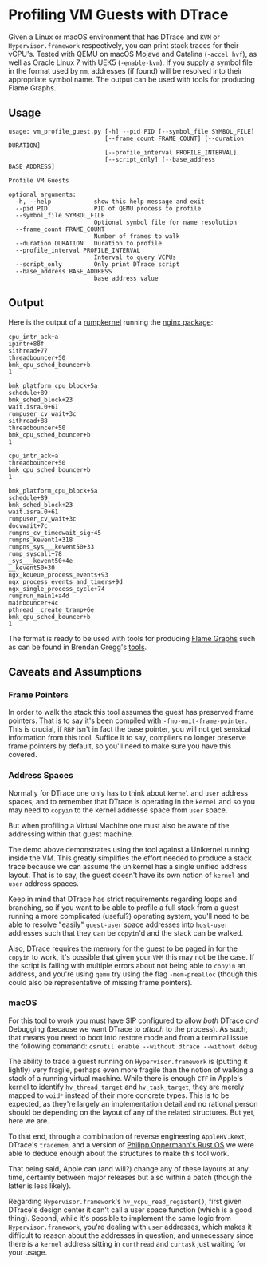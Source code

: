 # Profiling VM Guests with DTrace

Given a Linux or macOS environment that has DTrace and `KVM` or
`Hypervisor.framework` respectively, you can print stack traces for their
vCPU's.  Tested with QEMU on macOS Mojave and Catalina (`-accel hvf`), as well
as Oracle Linux 7 with UEK5 (`-enable-kvm`). If you supply a symbol file in the
format used by `nm`, addresses (if found) will be resolved into their
appropriate symbol name. The output can be used with tools for producing Flame
Graphs.

## Usage

```
usage: vm_profile_guest.py [-h] --pid PID [--symbol_file SYMBOL_FILE]
                           [--frame_count FRAME_COUNT] [--duration DURATION]
                           [--profile_interval PROFILE_INTERVAL]
                           [--script_only] [--base_address BASE_ADDRESS]

Profile VM Guests

optional arguments:
  -h, --help            show this help message and exit
  --pid PID             PID of QEMU process to profile
  --symbol_file SYMBOL_FILE
                        Optional symbol file for name resolution
  --frame_count FRAME_COUNT
                        Number of frames to walk
  --duration DURATION   Duration to profile
  --profile_interval PROFILE_INTERVAL
                        Interval to query VCPUs
  --script_only         Only print DTrace script
  --base_address BASE_ADDRESS
                        base address value
```

## Output

Here is the output of a [rumpkernel](https://github.com/rumpkernel/rumprun)
running the [nginx package](https://github.com/rumpkernel/rumprun-packages):

```
cpu_intr_ack+a
ipintr+88f
sithread+77
threadbouncer+50
bmk_cpu_sched_bouncer+b
1

bmk_platform_cpu_block+5a
schedule+89
bmk_sched_block+23
wait.isra.0+61
rumpuser_cv_wait+3c
sithread+88
threadbouncer+50
bmk_cpu_sched_bouncer+b
1

cpu_intr_ack+a
threadbouncer+50
bmk_cpu_sched_bouncer+b
1

bmk_platform_cpu_block+5a
schedule+89
bmk_sched_block+23
wait.isra.0+61
rumpuser_cv_wait+3c
docvwait+7c
rumpns_cv_timedwait_sig+45
rumpns_kevent1+318
rumpns_sys___kevent50+33
rump_syscall+78
_sys___kevent50+4e
__kevent50+30
ngx_kqueue_process_events+93
ngx_process_events_and_timers+9d
ngx_single_process_cycle+74
rumprun_main1+a4d
mainbouncer+4c
pthread__create_tramp+6e
bmk_cpu_sched_bouncer+b
1
```

The format is ready to be used with tools for producing [Flame
Graphs](http://www.brendangregg.com/flamegraphs.html) such as can be found in
Brendan Gregg's [tools](https://github.com/brendangregg/FlameGraph).

## Caveats and Assumptions

### Frame Pointers

In order to walk the stack this tool assumes the guest has preserved frame
pointers. That is to say it's been compiled with `-fno-omit-frame-pointer`.
This is crucial, if `RBP` isn't in fact the base pointer, you will not get
sensical information from this tool. Suffice it to say, compilers no longer
preserve frame pointers by default, so you'll need to make sure you have this
covered.

### Address Spaces

Normally for DTrace one only has to think about `kernel` and `user` address
spaces, and to remember that DTrace is operating in the `kernel` and so you may
need to `copyin` to the kernel addresse space from `user` space.

But when profiling a Virtual Machine one must also be aware of the addressing
within that guest machine.

The demo above demonstrates using the tool against a Unikernel running inside
the VM. This greatly simplifies the effort needed to produce a stack trace
because we can assume the unikernel has a single unified address layout. That
is to say, the guest doesn't have its own notion of `kernel` and `user` address
spaces.

Keep in mind that DTrace has strict requirements regarding loops and branching,
so if you want to be able to profile a full stack from a guest running a more
complicated (useful?) operating system, you'll need to be able to resolve
"easily" `guest-user` space addresses into `host-user` addresses such that they
can be `copyin`'d and the stack can be walked.

Also, DTrace requires the memory for the guest to be paged in for the `copyin`
to work, it's possible that given your `VMM` this may not be the case. If the
script is failing with multiple errors about not being able to `copyin` an
address, and you're using `qemu` try using the flag `-mem-prealloc` (though
this could also be representative of missing frame pointers).

### macOS

For this tool to work you must have SIP configured to allow _both_ DTrace *and*
Debugging (because we want DTrace to _attach_ to the process). As such, that
means you need to boot into restore mode and from a terminal issue the
following command: `csrutil enable --without dtrace --without debug`

The ability to trace a guest running on `Hypervisor.framework` is (putting it
lightly) very fragile, perhaps even more fragile than the notion of walking a
stack of a running virtual machine. While there is enough `CTF` in Apple's
kernel to identify `hv_thread_target` and `hv_task_target`, they are merely
mapped to `void*` instead of their more concrete types. This is to be expected,
as they're largely an implementation detail and no rational person should be
depending on the layout of any of the related structures. But yet, here we are.

To that end, through a combination of reverse engineering `AppleHV.kext`,
DTrace's `tracemem`, and a version of [Philipp Oppermann's Rust
OS](https://github.com/phil-opp/blog_os/tree/post-02) we were able to deduce
enough about the structures to make this tool work.

That being said, Apple can (and will?) change any of these layouts at any time,
certainly between major releases but also within a patch (though the latter is
less likely).

Regarding `Hypervisor.framework`'s `hv_vcpu_read_register()`, first given
DTrace's design center it can't call a user space function (which is a good
thing).  Second, while it's possible to implement the same logic from
`Hypervisor.framework`, you're dealing with `user` addresses, which makes it
difficult to reason about the addresses in question, and unnecessary since
there is a `kernel` address sitting in `curthread` and `curtask` just waiting
for your usage.
